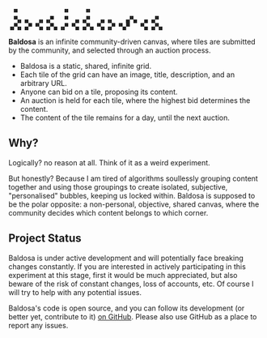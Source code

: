 ```
 ▝▘            ▝▘    ▝▘
 ▝▚▖▗▖  ▗▖▗▞▘  ▝▘ ▗▖▗▞▘  ▗▖▗▖   ▗▞▚▖ ▗▖▗▞▘  
▗▞▚▖▗▞▘▝▚▖▗▞▚▖▗▞▘▝▚▖▗▞▚▖▝▚▖▗▞▘▝▚▞▘  ▝▚▖▗▞▚▖
```

**Baldosa** is an infinite community-driven canvas, where tiles are submitted by the community,
and selected through an auction process.

* Baldosa is a static, shared, infinite grid.
* Each tile of the grid can have an image, title, description, and an arbitrary URL.
* Anyone can bid on a tile, proposing its content.
* An auction is held for each tile, where the highest bid determines the content.
* The content of the tile remains for a day, until the next auction.

## Why?

Logically? no reason at all. Think of it as a weird experiment.

But honestly? Because I am tired of algorithms soullessly grouping content together and
using those groupings to create isolated, subjective, "personalised" bubbles, keeping us locked within.
Baldosa is supposed to be the polar opposite: a non-personal, objective, shared canvas, where the community
decides which content belongs to which corner.

## Project Status

Baldosa is under active development and will potentially face breaking changes constantly.
If you are interested in actively participating in this experiment at this stage, first it would be
much appreciated, but also beware of the risk of constant changes, loss of accounts, etc. Of course I will
try to help with any potential issues.

Baldosa's code is open source, and you can follow its development (or better yet, contribute to it) [on GitHub](https://github.com/loreanvictor/baldosa). Please also use GitHub as a place to report any issues.
